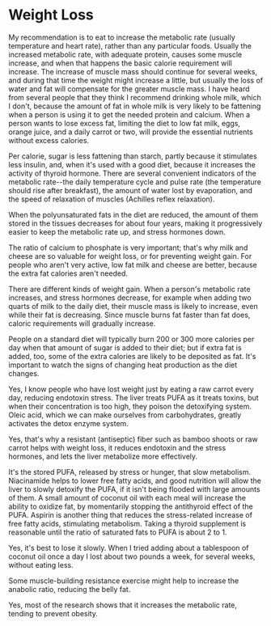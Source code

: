 # Weight Loss

My recommendation is to eat to increase the metabolic rate (usually temperature and heart rate), rather than any particular foods. Usually the increased metabolic rate, with adequate protein, causes some muscle increase, and when that happens the basic calorie requirement will increase. The increase of muscle mass should continue for several weeks, and during that time the weight might increase a little, but usually the loss of water and fat will compensate for the greater muscle mass. I have heard from several people that they think I recommend drinking whole milk, which I don't, because the amount of fat in whole milk is very likely to be fattening when a person is using it to get the needed protein and calcium. When a person wants to lose excess fat, limiting the diet to low fat milk, eggs, orange juice, and a daily carrot or two, will provide the essential nutrients without excess calories.

Per calorie, sugar is less fattening than starch, partly because it stimulates less insulin, and, when it's used with a good diet, because it increases the activity of thyroid hormone. There are several convenient indicators of the metabolic rate--the daily temperature cycle and pulse rate (the temperature should rise after breakfast), the amount of water lost by evaporation, and the speed of relaxation of muscles (Achilles reflex relaxation).

When the polyunsaturated fats in the diet are reduced, the amount of them stored in the tissues decreases for about four years, making it progressively easier to keep the metabolic rate up, and stress hormones down.

The ratio of calcium to phosphate is very important; that's why milk and cheese are so valuable for weight loss, or for preventing weight gain. For people who aren't very active, low fat milk and cheese are better, because the extra fat calories aren't needed.

There are different kinds of weight gain. When a person's metabolic rate increases, and stress hormones decrease, for example when adding two quarts of milk to the daily diet, their muscle mass is likely to increase, even while their fat is decreasing. Since muscle burns fat faster than fat does, caloric requirements will gradually increase.

People on a standard diet will typically burn 200 or 300 more calories per day when that amount of sugar is added to their diet; but if extra fat is added, too, some of the extra calories are likely to be deposited as fat. It's important to watch the signs of changing heat production as the diet changes.

Yes, I know people who have lost weight just by eating a raw carrot every day, reducing endotoxin stress. The liver treats PUFA as it treats toxins, but when their concentration is too high, they poison the detoxifying system. Oleic acid, which we can make ourselves from carbohydrates, greatly activates the detox enzyme system.

Yes, that's why a resistant (antiseptic) fiber such as bamboo shoots or raw carrot helps with weight loss, it reduces endotoxin and the stress hormones, and lets the liver metabolize more effectively.

It's the stored PUFA, released by stress or hunger, that slow metabolism. Niacinamide helps to lower free fatty acids, and good nutrition will allow the liver to slowly detoxify the PUFA, if it isn't being flooded with large amounts of them. A small amount of coconut oil with each meal will increase the ability to oxidize fat, by momentarily stopping the antithyroid effect of the PUFA. Aspirin is another thing that reduces the stress-related increase of free fatty acids, stimulating metabolism. Taking a thyroid supplement is reasonable until the ratio of saturated fats to PUFA is about 2 to 1.

Yes, it's best to lose it slowly. When I tried adding about a tablespoon of coconut oil once a day I lost about two pounds a week, for several weeks, without eating less.

Some muscle-building resistance exercise might help to increase the anabolic ratio, reducing the belly fat.

Yes, most of the research shows that it increases the metabolic rate, tending to prevent obesity.